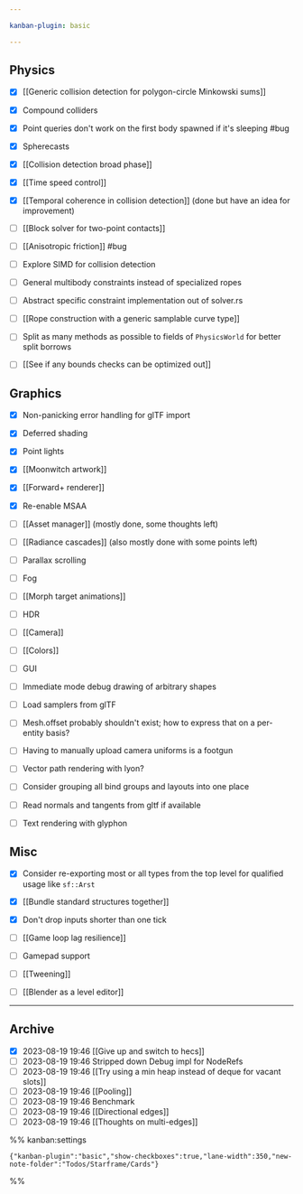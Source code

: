 ```yaml
---

kanban-plugin: basic

---
```


## Physics

- [x] [[Generic collision detection for polygon-circle Minkowski sums]]
- [x] Compound colliders
- [x] Point queries don't work on the first body spawned if it's sleeping #bug
- [x] Spherecasts
- [x] [[Collision detection broad phase]]
- [x] [[Time speed control]]
- [x] [[Temporal coherence in collision detection]] (done but have an idea for improvement)
- [ ] [[Block solver for two-point contacts]]
- [ ] [[Anisotropic friction]] #bug
- [ ] Explore SIMD for collision detection
- [ ] General multibody constraints instead of specialized ropes
- [ ] Abstract specific constraint implementation out of solver.rs
- [ ] [[Rope construction with a generic  samplable curve  type]]
- [ ] Split as many methods as possible to fields of `PhysicsWorld` for better split borrows
- [ ] [[See if any bounds checks can be optimized out]]


## Graphics

- [x] Non-panicking error handling for glTF import
- [x] Deferred shading
- [x] Point lights
- [x] [[Moonwitch artwork]]
- [x] [[Forward+ renderer]]
- [x] Re-enable MSAA
- [ ] [[Asset manager]] (mostly done, some thoughts left)
- [ ] [[Radiance cascades]] (also mostly done with some points left)
- [ ] Parallax scrolling
- [ ] Fog
- [ ] [[Morph target animations]]
- [ ] HDR
- [ ] [[Camera]]
- [ ] [[Colors]]
- [ ] GUI
- [ ] Immediate mode debug drawing of arbitrary shapes
- [ ] Load samplers from glTF
- [ ] Mesh.offset probably shouldn't exist; how to express that on a per-entity basis?
- [ ] Having to manually upload camera uniforms is a footgun
- [ ] Vector path rendering with lyon?
- [ ] Consider grouping all bind groups and layouts into one place
- [ ] Read normals and tangents from gltf if available
- [ ] Text rendering with glyphon


## Misc

- [x] Consider re-exporting most or all types from the top level for qualified usage like `sf::Arst`
- [x] [[Bundle standard structures together]]
- [x] Don't drop inputs shorter than one tick
- [ ] [[Game loop lag resilience]]
- [ ] Gamepad support
- [ ] [[Tweening]]
- [ ] [[Blender as a level editor]]


***

## Archive

- [x] 2023-08-19 19:46 [[Give up and switch to hecs]]
- [ ] 2023-08-19 19:46 Stripped down Debug impl for NodeRefs
- [ ] 2023-08-19 19:46 [[Try using a min heap instead of deque for vacant slots]]
- [ ] 2023-08-19 19:46 [[Pooling]]
- [ ] 2023-08-19 19:46 Benchmark
- [ ] 2023-08-19 19:46 [[Directional edges]]
- [ ] 2023-08-19 19:46 [[Thoughts on multi-edges]]

%% kanban:settings
```
{"kanban-plugin":"basic","show-checkboxes":true,"lane-width":350,"new-note-folder":"Todos/Starframe/Cards"}
```
%%